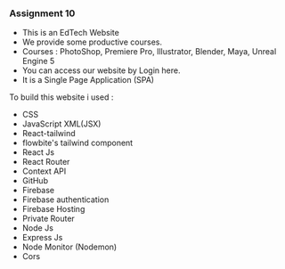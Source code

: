 ### Assignment 10
 <ul>
    <li>This is an EdTech Website</li>
    <li>We provide some productive courses.</li>
    <li>Courses : PhotoShop, Premiere Pro, Illustrator, Blender, Maya, Unreal Engine 5</li>
    <li>You can access our website by Login here.</li>
    <li>It is a Single Page Application (SPA)</li>
    
 </ul>

To build this website i used : 
<ul>
    <li>CSS</li>
    <li>JavaScript XML(JSX)</li>
    <li>React-tailwind</li>
    <li>flowbite's tailwind component</li>
    <li>React Js</li>
    <li>React Router</li>
    <li>Context API</li>
    <li> GitHub </li>
    <li>Firebase</li>
    <li>Firebase authentication</li>
    <li>Firebase Hosting </li>
    <li>Private Router</li>
    <li>Node Js</li>
    <li>Express Js</li>
    <li>Node Monitor (Nodemon)</li>
    <li>Cors</li>
</ul>